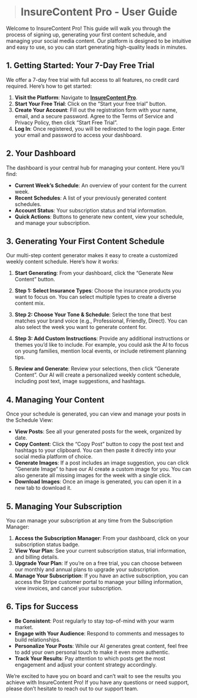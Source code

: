 > # InsureContent Pro - User Guide

Welcome to InsureContent Pro! This guide will walk you through the process of signing up, generating your first content schedule, and managing your social media content. Our platform is designed to be intuitive and easy to use, so you can start generating high-quality leads in minutes.

## 1. Getting Started: Your 7-Day Free Trial

We offer a 7-day free trial with full access to all features, no credit card required. Here’s how to get started:

1.  **Visit the Platform**: Navigate to **[InsureContent Pro](https://ogh5izc6x58w.manus.space)**.
2.  **Start Your Free Trial**: Click on the “Start your free trial” button.
3.  **Create Your Account**: Fill out the registration form with your name, email, and a secure password. Agree to the Terms of Service and Privacy Policy, then click “Start Free Trial”.
4.  **Log In**: Once registered, you will be redirected to the login page. Enter your email and password to access your dashboard.

## 2. Your Dashboard

The dashboard is your central hub for managing your content. Here you’ll find:

-   **Current Week’s Schedule**: An overview of your content for the current week.
-   **Recent Schedules**: A list of your previously generated content schedules.
-   **Account Status**: Your subscription status and trial information.
-   **Quick Actions**: Buttons to generate new content, view your schedule, and manage your subscription.

## 3. Generating Your First Content Schedule

Our multi-step content generator makes it easy to create a customized weekly content schedule. Here’s how it works:

1.  **Start Generating**: From your dashboard, click the “Generate New Content” button.

2.  **Step 1: Select Insurance Types**: Choose the insurance products you want to focus on. You can select multiple types to create a diverse content mix.

3.  **Step 2: Choose Your Tone & Schedule**: Select the tone that best matches your brand voice (e.g., Professional, Friendly, Direct). You can also select the week you want to generate content for.

4.  **Step 3: Add Custom Instructions**: Provide any additional instructions or themes you’d like to include. For example, you could ask the AI to focus on young families, mention local events, or include retirement planning tips.

5.  **Review and Generate**: Review your selections, then click “Generate Content”. Our AI will create a personalized weekly content schedule, including post text, image suggestions, and hashtags.

## 4. Managing Your Content

Once your schedule is generated, you can view and manage your posts in the Schedule View:

-   **View Posts**: See all your generated posts for the week, organized by date.
-   **Copy Content**: Click the “Copy Post” button to copy the post text and hashtags to your clipboard. You can then paste it directly into your social media platform of choice.
-   **Generate Images**: If a post includes an image suggestion, you can click “Generate Image” to have our AI create a custom image for you. You can also generate all missing images for the week with a single click.
-   **Download Images**: Once an image is generated, you can open it in a new tab to download it.

## 5. Managing Your Subscription

You can manage your subscription at any time from the Subscription Manager:

1.  **Access the Subscription Manager**: From your dashboard, click on your subscription status badge.
2.  **View Your Plan**: See your current subscription status, trial information, and billing details.
3.  **Upgrade Your Plan**: If you’re on a free trial, you can choose between our monthly and annual plans to upgrade your subscription.
4.  **Manage Your Subscription**: If you have an active subscription, you can access the Stripe customer portal to manage your billing information, view invoices, and cancel your subscription.

## 6. Tips for Success

-   **Be Consistent**: Post regularly to stay top-of-mind with your warm market.
-   **Engage with Your Audience**: Respond to comments and messages to build relationships.
-   **Personalize Your Posts**: While our AI generates great content, feel free to add your own personal touch to make it even more authentic.
-   **Track Your Results**: Pay attention to which posts get the most engagement and adjust your content strategy accordingly.

We’re excited to have you on board and can’t wait to see the results you achieve with InsureContent Pro! If you have any questions or need support, please don’t hesitate to reach out to our support team.

